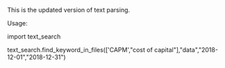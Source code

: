 This is the updated version of text parsing.

Usage:

import text_search

text_search.find_keyword_in_files(['CAPM',"cost of capital"],"data","2018-12-01","2018-12-31")
